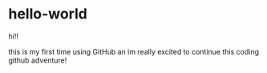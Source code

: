 # hello-world
hi!!

this is my first time using GitHub an im really excited to continue this coding github adventure!
